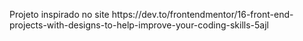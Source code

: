 
<div>
    <p>Projeto inspirado no site <a>https://dev.to/frontendmentor/16-front-end-projects-with-designs-to-help-improve-your-coding-skills-5ajl</a></p>
</div>
